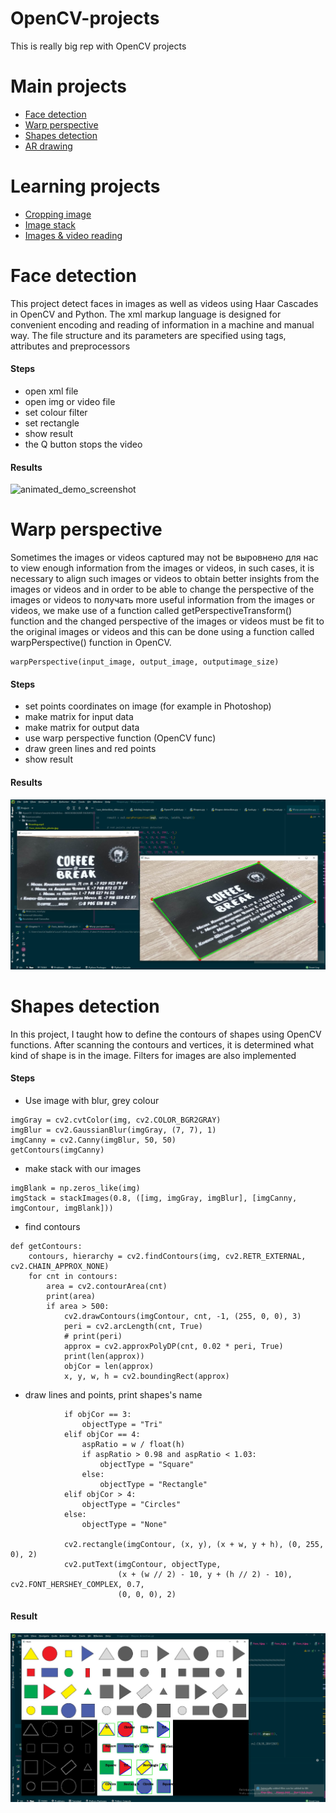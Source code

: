# OpenCV-projects
This is really big rep with OpenCV projects

# Main projects
* [Face detection](https://github.com/MustafaNatur/OpenCV-projects#Face-detection)
* [Warp perspective](https://github.com/MustafaNatur/OpenCV-projects#Warp-perspective)
* [Shapes detection](https://github.com/MustafaNatur/OpenCV-projects#Shapes-detection)
* [AR drawing](https://github.com/MustafaNatur/OpenCV-projects#AR-drawing)

# Learning projects
* [Cropping image](https://github.com/MustafaNatur/OpenCV-projects#Cropping-image)
* [Image stack](https://github.com/MustafaNatur/OpenCV-projects#Image-stack)
* [Images & video reading](https://github.com/MustafaNatur/OpenCV-projects#Images-&-video-reading)

# Face detection

This project detect faces in images as well as videos using Haar Cascades in OpenCV and Python.
The xml markup language is designed for convenient encoding and reading of information in a machine and manual way. The file structure and its parameters are specified using tags, attributes and preprocessors

#### Steps

* open xml file
* open img or video file
* set colour filter
* set rectangle
* show result
* the Q button stops the video

#### Results

![animated_demo_screenshot](/Materials/Face_detection_video.gif)

# Warp perspective

Sometimes the images or videos captured may not be выровнено для нас to view enough information from the images or videos, in such cases, it is necessary to align such images or videos to obtain better insights from the images or videos and in order to be able to change the perspective of the images or videos to получать more useful information from the images or videos, we make use of a function called getPerspectiveTransform() function and the changed perspective of the images or videos must be fit to the original images or videos and this can be done using a function called warpPerspective() function in OpenCV.

```
warpPerspective(input_image, output_image, outputimage_size)
```
#### Steps

* set points coordinates on image (for example in Photoshop)
* make matrix for input data
* make matrix for output data
* use warp perspective function (OpenCV func)
* draw green lines and red points
* show result

#### Results

![animated_demo_screenshot](/Materials/Warp_perspective.jpg)

# Shapes detection

In this project, I taught how to define the contours of shapes using OpenCV functions. After scanning the contours and vertices, it is determined what kind of shape is in the image. Filters for images are also implemented

#### Steps

* Use image with blur, grey colour 
 ```
imgGray = cv2.cvtColor(img, cv2.COLOR_BGR2GRAY)
imgBlur = cv2.GaussianBlur(imgGray, (7, 7), 1)
imgCanny = cv2.Canny(imgBlur, 50, 50)
getContours(imgCanny)
 ```
* make stack with our images
```
imgBlank = np.zeros_like(img)
imgStack = stackImages(0.8, ([img, imgGray, imgBlur], [imgCanny, imgContour, imgBlank]))
```
* find contours
```
def getContours:
    contours, hierarchy = cv2.findContours(img, cv2.RETR_EXTERNAL, cv2.CHAIN_APPROX_NONE)
    for cnt in contours:
        area = cv2.contourArea(cnt)
        print(area)
        if area > 500:
            cv2.drawContours(imgContour, cnt, -1, (255, 0, 0), 3)
            peri = cv2.arcLength(cnt, True)
            # print(peri)
            approx = cv2.approxPolyDP(cnt, 0.02 * peri, True)
            print(len(approx))
            objCor = len(approx)
            x, y, w, h = cv2.boundingRect(approx)

```
* draw lines and points, print shapes's name
```
            if objCor == 3:
                objectType = "Tri"
            elif objCor == 4:
                aspRatio = w / float(h)
                if aspRatio > 0.98 and aspRatio < 1.03:
                    objectType = "Square"
                else:
                    objectType = "Rectangle"
            elif objCor > 4:
                objectType = "Circles"
            else:
                objectType = "None"

            cv2.rectangle(imgContour, (x, y), (x + w, y + h), (0, 255, 0), 2)
            cv2.putText(imgContour, objectType,
                        (x + (w // 2) - 10, y + (h // 2) - 10), cv2.FONT_HERSHEY_COMPLEX, 0.7,
                        (0, 0, 0), 2)
```

#### Result

![animated_demo_screenshot](/Materials/Shapes_detection.jpg)
